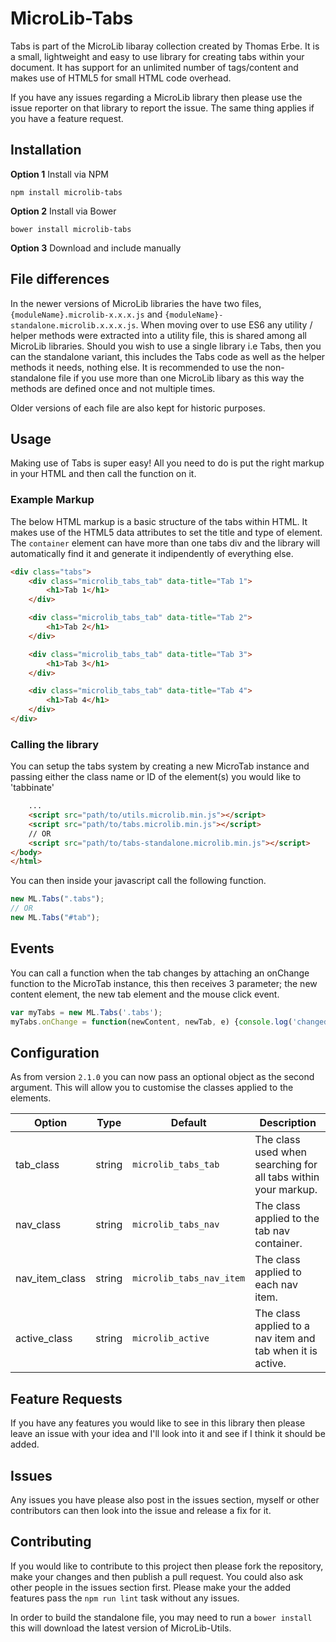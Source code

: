 # MicroLib-Tabs
Tabs is part of the MicroLib libaray collection created by Thomas Erbe. It is a small, lightweight and easy to use library for creating tabs within your document. It has support for an unlimited number of tags/content and makes use of HTML5 for small HTML code overhead.

If you have any issues regarding a MicroLib library then please use the issue reporter on that library to report the issue. The same thing applies if you have a feature request.

## Installation
**Option 1** Install via NPM
```
npm install microlib-tabs
```

**Option 2** Install via Bower
```
bower install microlib-tabs
```
**Option 3** Download and include manually

## File differences
In the newer versions of MicroLib libraries the have two files, ```{moduleName}.microlib-x.x.x.js``` and ```{moduleName}-standalone.microlib.x.x.x.js```. When moving over to use ES6 any utility / helper methods were extracted into a utility file, this is shared among all MicroLib libraries. Should you wish to use a single library i.e Tabs, then you can the standalone variant, this includes the Tabs code as well as the helper methods it needs, nothing else. It is recommended to use the non-standalone file if you use more than one MicroLib libary as this way the methods are defined once and not multiple times.

Older versions of each file are also kept for historic purposes.

## Usage
Making use of Tabs is super easy! All you need to do is put the right markup in your HTML and then call the function on it.

### Example Markup
The below HTML markup is a basic structure of the tabs within HTML. It makes use of the HTML5 data attributes to set the title and type of element. The ```container``` element can have more than one tabs div and the library will automatically find it and generate it indipendently of everything else.
```html
<div class="tabs">
    <div class="microlib_tabs_tab" data-title="Tab 1">
        <h1>Tab 1</h1>
    </div>

    <div class="microlib_tabs_tab" data-title="Tab 2">
        <h1>Tab 2</h1>
    </div>

    <div class="microlib_tabs_tab" data-title="Tab 3">
        <h1>Tab 3</h1>
    </div>

    <div class="microlib_tabs_tab" data-title="Tab 4">
        <h1>Tab 4</h1>
    </div>
</div>
```

### Calling the library
You can setup the tabs system by creating a new MicroTab instance and passing either the class name or ID of the element(s) you would like to 'tabbinate'
```html
    ...
    <script src="path/to/utils.microlib.min.js"></script>
    <script src="path/to/tabs.microlib.min.js"></script>
    // OR
    <script src="path/to/tabs-standalone.microlib.min.js"></script>
</body>
</html>
```

You can then inside your javascript call the following function.
```javascript
new ML.Tabs(".tabs");
// OR
new ML.Tabs("#tab");
```

## Events
You can call a function when the tab changes by attaching an onChange function to the MicroTab instance, this then receives 3 parameter; the new content element, the new tab element and the mouse click event.
```javascript
var myTabs = new ML.Tabs('.tabs');
myTabs.onChange = function(newContent, newTab, e) {console.log('changed')};
```

## Configuration
As from version `2.1.0` you can now pass an optional object as the second argument. This will allow you to customise the classes applied to the elements.

| Option         | Type   | Default                  | Description                                                    |
|----------------|--------|--------------------------|----------------------------------------------------------------|
| tab_class      | string | `microlib_tabs_tab`      | The class used when searching for all tabs within your markup. |
| nav_class      | string | `microlib_tabs_nav`      | The class applied to the tab nav container.                    |
| nav_item_class | string | `microlib_tabs_nav_item` | The class applied to each nav item.                            |
| active_class   | string | `microlib_active`        | The class applied to a nav item and tab when it is active.     |

## Feature Requests
If you have any features you would like to see in this library then please leave an issue with your idea and I'll look into it and see if I think it should be added.

## Issues
Any issues you have please also post in the issues section, myself or other contributors can then look into the issue and release a fix for it.

## Contributing
If you would like to contribute to this project then please fork the repository, make your changes and then publish a pull request. You could also ask other people in the issues section first. Please make your the added features pass the ```npm run lint``` task without any issues.

In order to build the standalone file, you may need to run a ```bower install``` this will download the latest version of MicroLib-Utils.
